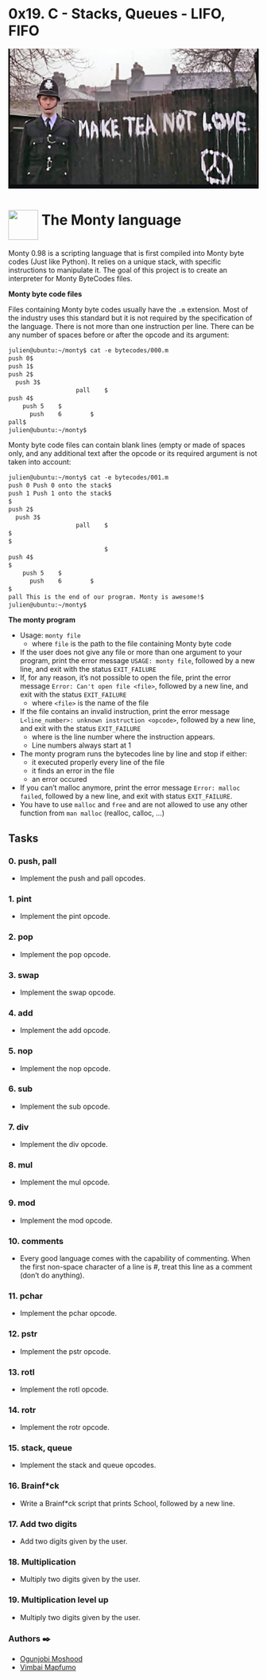 # 0x19. C - Stacks, Queues - LIFO, FIFO
<p><img src="./img/alx.png"><br>

# <a href="url"><img src="https://upload.wikimedia.org/wikipedia/commons/thumb/8/8d/Coconut_Clipart_Cartoon.png/1082px-Coconut_Clipart_Cartoon.png" align="middle" width="60" height="60"></a> **The Monty language**

<p>Monty 0.98 is a scripting language that is first compiled into Monty byte codes (Just like Python). It relies on a unique stack, with specific instructions to manipulate it. The goal of this project is to create an interpreter for Monty ByteCodes files.</p>

<p><strong>Monty byte code files</strong></p>

<p>Files containing Monty byte codes usually have the <code>.m</code> extension. Most of the industry uses this standard but it is not required by the specification of the language.
There is not more than one instruction per line. There can be any number of spaces before or after the opcode and its argument:</p>

<pre><code>julien@ubuntu:~/monty$ cat -e bytecodes/000.m
push 0$
push 1$
push 2$
  push 3$
                   pall    $
push 4$
    push 5    $
      push    6        $
pall$
julien@ubuntu:~/monty$
</code></pre>

<p>Monty byte code files can contain blank lines (empty or made of spaces only, and any additional text after the opcode or its required argument is not taken into account:</p>

<pre><code>julien@ubuntu:~/monty$ cat -e bytecodes/001.m
push 0 Push 0 onto the stack$
push 1 Push 1 onto the stack$
$
push 2$
  push 3$
                   pall    $
$
$
                           $
push 4$
$
    push 5    $
      push    6        $
$
pall This is the end of our program. Monty is awesome!$
julien@ubuntu:~/monty$
</code></pre><p><strong>The monty program</strong></p>

<ul>
<li>Usage: <code>monty file</code>

<ul>
<li>where <code>file</code> is the path to the file containing Monty byte code</li>
</ul></li>
<li>If the user does not give any file or more than one argument to your program, print the error message <code>USAGE: monty file</code>, followed by a new line, and exit with the status <code>EXIT_FAILURE</code></li>
<li>If, for any reason, it’s not possible to open the file, print the error message <code>Error: Can't open file &lt;file&gt;</code>, followed by a new line, and exit with the status <code>EXIT_FAILURE</code>

<ul>
<li>where <code>&lt;file&gt;</code> is the name of the file</li>
</ul></li>
<li>If the file contains an invalid instruction, print the error message <code>L&lt;line_number&gt;: unknown instruction &lt;opcode&gt;</code>, followed by a new line, and exit with the status <code>EXIT_FAILURE</code>

<ul>
<li>where <line_number> is the line number where the instruction appears.</line_number></li>
<li>Line numbers always start at 1</li>
</ul></li>
<li>The monty program runs the bytecodes line by line and stop if either:

<ul>
<li>it executed properly every line of the file</li>
<li>it finds an error in the file</li>
<li>an error occured</li>
</ul></li>
<li>If you can’t malloc anymore, print the error message <code>Error: malloc failed</code>, followed by a new line, and exit with status <code>EXIT_FAILURE</code>.</li>
<li>You have to use <code>malloc</code> and <code>free</code> and are not allowed to use any other function from <code>man malloc</code> (realloc, calloc, …)</li>
</ul>


## Tasks

### 0. push, pall
- Implement the push and pall opcodes.

### 1. pint
- Implement the pint opcode.

### 2. pop
- Implement the pop opcode.

### 3. swap
- Implement the swap opcode.

### 4. add
- Implement the add opcode.

### 5. nop
- Implement the nop opcode.

### 6. sub
- Implement the sub opcode.

### 7. div
- Implement the div opcode.

### 8. mul
- Implement the mul opcode.

### 9. mod
- Implement the mod opcode.

### 10. comments
- Every good language comes with the capability of commenting. When the first non-space character of a line is #, treat this line as a comment (don’t do anything).

### 11. pchar
- Implement the pchar opcode.

### 12. pstr
- Implement the pstr opcode.

### 13. rotl
- Implement the rotl opcode.

### 14. rotr
- Implement the rotr opcode.

### 15. stack, queue
- Implement the stack and queue opcodes.

### 16. Brainf*ck
- Write a Brainf*ck script that prints School, followed by a new line.

### 17. Add two digits
- Add two digits given by the user.

### 18. Multiplication
- Multiply two digits given by the user.

### 19. Multiplication level up
- Multiply two digits given by the user.


### Authors :black_nib:

* [Ogunjobi Moshood](https://https://github.com/Proftoa/)
* [Vimbai Mapfumo](https://https://github.com/T2085371P/)
